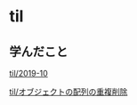 # til

## 学んだこと

[til/2019\-10](https://github.com/tokiohamamatsu/til/blob/master/tir/2019-10.md/#23)

[til/オブジェクトの配列の重複削除](https://github.com/tokiohamamatsu/til/blob/master/Javascript/%E3%82%AA%E3%83%96%E3%82%B8%E3%82%A7%E3%82%AF%E3%83%88%E3%81%AE%E9%85%8D%E5%88%97%E3%81%AE%E9%87%8D%E8%A4%87%E5%89%8A%E9%99%A4.md)